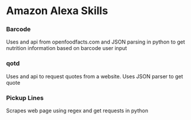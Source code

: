 # Amazon Alexa Skills
### Barcode
Uses and api from openfoodfacts.com and JSON parsing in python to get nutrition information based on barcode user input
### qotd
Uses and api to request quotes from a website. Uses JSON parser to get quote
### Pickup Lines
Scrapes web page using regex and get requests in python

